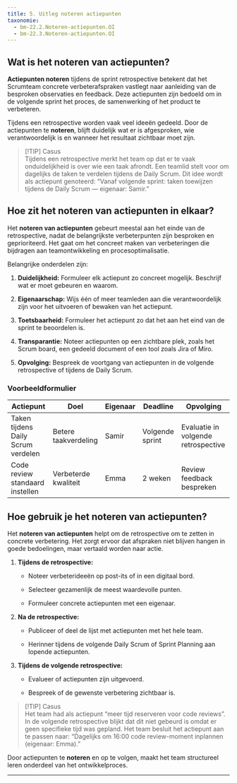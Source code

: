 ```yaml
---
title: 5. Uitleg noteren actiepunten
taxonomie:
  - bm-22.2.Noteren-actiepunten.OI
  - bm-22.3.Noteren-actiepunten.OI
---
```


## Wat is het noteren van actiepunten?
**Actiepunten noteren** tijdens de sprint retrospective betekent dat het Scrumteam concrete verbeterafspraken vastlegt naar aanleiding van de besproken observaties en feedback. Deze actiepunten zijn bedoeld om in de volgende sprint het proces, de samenwerking of het product te verbeteren.

Tijdens een retrospective worden vaak veel ideeën gedeeld. Door de actiepunten te **noteren**, blijft duidelijk wat er is afgesproken, wie verantwoordelijk is en wanneer het resultaat zichtbaar moet zijn.

> [!TIP] Casus  
> Tijdens een retrospective merkt het team op dat er te vaak onduidelijkheid is over wie een taak afrondt. Een teamlid stelt voor om dagelijks de taken te verdelen tijdens de Daily Scrum. Dit idee wordt als actiepunt genoteerd: “Vanaf volgende sprint: taken toewijzen tijdens de Daily Scrum — eigenaar: Samir.”

## Hoe zit het noteren van actiepunten in elkaar?
Het **noteren van actiepunten** gebeurt meestal aan het einde van de retrospective, nadat de belangrijkste verbeterpunten zijn besproken en geprioriteerd. Het gaat om het concreet maken van verbeteringen die bijdragen aan teamontwikkeling en procesoptimalisatie.

Belangrijke onderdelen zijn:

1. **Duidelijkheid:** Formuleer elk actiepunt zo concreet mogelijk. Beschrijf wat er moet gebeuren en waarom.
    
2. **Eigenaarschap:** Wijs één of meer teamleden aan die verantwoordelijk zijn voor het uitvoeren of bewaken van het actiepunt.
    
3. **Toetsbaarheid:** Formuleer het actiepunt zo dat het aan het eind van de sprint te beoordelen is.
    
4. **Transparantie:** Noteer actiepunten op een zichtbare plek, zoals het Scrum board, een gedeeld document of een tool zoals Jira of Miro.
    
5. **Opvolging:** Bespreek de voortgang van actiepunten in de volgende retrospective of tijdens de Daily Scrum.
    

### Voorbeeldformulier
|Actiepunt|Doel|Eigenaar|Deadline|Opvolging|
|---|---|---|---|---|
|Taken tijdens Daily Scrum verdelen|Betere taakverdeling|Samir|Volgende sprint|Evaluatie in volgende retrospective|
|Code review standaard instellen|Verbeterde kwaliteit|Emma|2 weken|Review feedback bespreken|

## Hoe gebruik je het noteren van actiepunten?
Het **noteren van actiepunten** helpt om de retrospective om te zetten in concrete verbetering. Het zorgt ervoor dat afspraken niet blijven hangen in goede bedoelingen, maar vertaald worden naar actie.

1. **Tijdens de retrospective:**
    
    - Noteer verbeterideeën op post-its of in een digitaal bord.
        
    - Selecteer gezamenlijk de meest waardevolle punten.
        
    - Formuleer concrete actiepunten met een eigenaar.
        
2. **Na de retrospective:**
    
    - Publiceer of deel de lijst met actiepunten met het hele team.
        
    - Herinner tijdens de volgende Daily Scrum of Sprint Planning aan lopende actiepunten.
        
3. **Tijdens de volgende retrospective:**
    
    - Evalueer of actiepunten zijn uitgevoerd.
        
    - Bespreek of de gewenste verbetering zichtbaar is.
        

> [!TIP] Casus  
> Het team had als actiepunt “meer tijd reserveren voor code reviews”. In de volgende retrospective blijkt dat dit niet gebeurd is omdat er geen specifieke tijd was gepland. Het team besluit het actiepunt aan te passen naar: “Dagelijks om 16:00 code review-moment inplannen (eigenaar: Emma).”

Door actiepunten te **noteren** en op te volgen, maakt het team structureel leren onderdeel van het ontwikkelproces.

---
